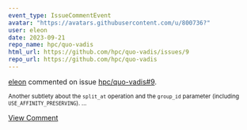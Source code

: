 ```yaml
---
event_type: IssueCommentEvent
avatar: "https://avatars.githubusercontent.com/u/800736?"
user: eleon
date: 2023-09-21
repo_name: hpc/quo-vadis
html_url: https://github.com/hpc/quo-vadis/issues/9
repo_url: https://github.com/hpc/quo-vadis
---
```


<a href='https://github.com/eleon' target='_blank'>eleon</a> commented on issue <a href='https://github.com/hpc/quo-vadis/issues/9' target='_blank'>hpc/quo-vadis#9</a>.

<small>Another subtlety about the `split_at` operation and the `group_id` parameter (including `USE_AFFINITY_PRESERVING`). ...</small>

<a href='https://github.com/hpc/quo-vadis/issues/9' target='_blank'>View Comment</a>